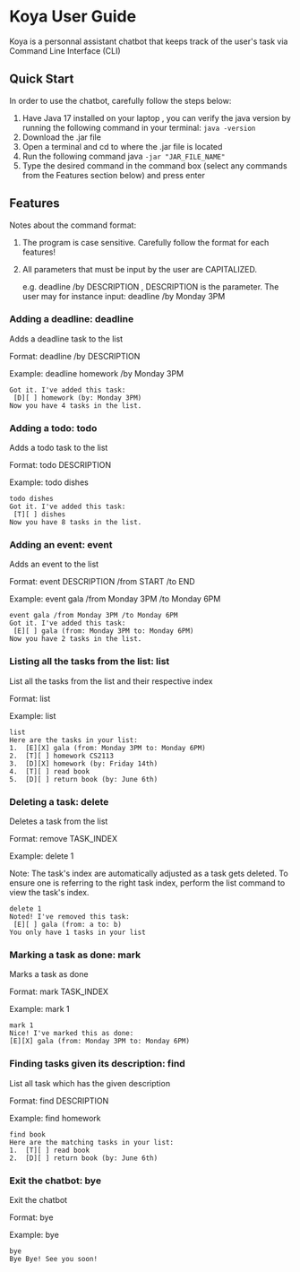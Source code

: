 # Koya User Guide

Koya is a personnal assistant chatbot that keeps track of the user's task via Command Line Interface (CLI)

## Quick Start
In order to use the chatbot, carefully follow the steps below:
1. Have Java 17 installed on your laptop
, you can verify the java version by running the following command in your terminal:
``` java -version ```
2. Download the .jar file
4. Open a terminal and cd to where the .jar file is located
5. Run the following command java ```-jar "JAR_FILE_NAME"```
6. Type the desired command in the command box (select any commands from the Features section below) and press enter

## Features
Notes about the command format:

1. The program is case sensitive. Carefully follow the format for each features!

2. All parameters that must be input by the user are CAPITALIZED. 

    e.g. deadline /by DESCRIPTION , DESCRIPTION is the parameter. The user may for instance input: deadline /by Monday 3PM


### Adding a deadline: deadline

Adds a deadline task to the list

Format: deadline /by DESCRIPTION

Example: deadline homework /by Monday 3PM

```
Got it. I've added this task:
 [D][ ] homework (by: Monday 3PM)
Now you have 4 tasks in the list.
```

### Adding a todo: todo

Adds a todo task to the list

Format: todo DESCRIPTION

Example: todo dishes 

```
todo dishes
Got it. I've added this task:
 [T][ ] dishes
Now you have 8 tasks in the list.
```

### Adding an event: event
Adds an event to the list

Format: event DESCRIPTION /from START /to END

Example: event gala /from Monday 3PM /to Monday 6PM

```
event gala /from Monday 3PM /to Monday 6PM
Got it. I've added this task:
 [E][ ] gala (from: Monday 3PM to: Monday 6PM)
Now you have 2 tasks in the list.
```
### Listing all the tasks from the list: list

List all the tasks from the list and their respective index

Format: list

Example: list

```
list
Here are the tasks in your list:
1.  [E][X] gala (from: Monday 3PM to: Monday 6PM)
2.  [T][ ] homework CS2113
3.  [D][X] homework (by: Friday 14th)
4.  [T][ ] read book
5.  [D][ ] return book (by: June 6th)
```

### Deleting a task: delete

Deletes a task from the list

Format: remove TASK_INDEX

Example: delete 1

Note: The task's index are automatically adjusted as a task gets deleted. To ensure one is referring to the right task index, perform the list command to view the task's index.

```
delete 1
Noted! I've removed this task:
 [E][ ] gala (from: a to: b)
You only have 1 tasks in your list
```

### Marking a task as done: mark

Marks a task as done

Format: mark TASK_INDEX

Example: mark 1

```
mark 1
Nice! I've marked this as done:
[E][X] gala (from: Monday 3PM to: Monday 6PM)
```

### Finding tasks given its description: find

List all task which has the given description

Format: find DESCRIPTION

Example: find homework


```
find book
Here are the matching tasks in your list:
1.  [T][ ] read book
2.  [D][ ] return book (by: June 6th)
```


### Exit the chatbot:  bye

Exit the chatbot

Format: bye

Example: bye

```
bye
Bye Bye! See you soon!
```
